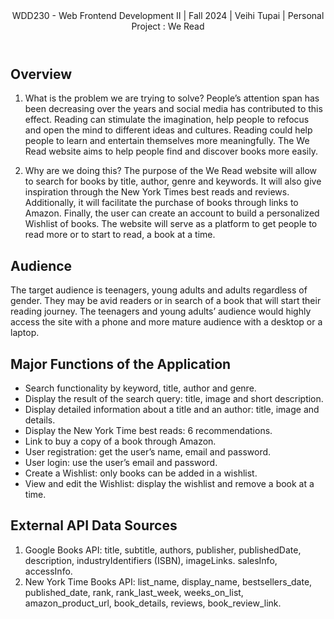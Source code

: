 <header>
  WDD230 - Web Frontend Development II | 
  Fall 2024 | 
  Veihi Tupai | 
  Personal Project : We Read
</header>

## Overview
1) What is the problem we are trying to solve?
People’s attention span has been decreasing over the years and social media has contributed to this effect. Reading can stimulate the imagination, help people to refocus and open the mind to different ideas and cultures. Reading could help people to learn and entertain themselves more meaningfully. The We Read website aims to help people find and discover books more easily.

2) Why are we doing this?
The purpose of the We Read website will allow to search for books by title, author, genre and keywords. It will also give inspiration through the New York Times best reads and reviews. Additionally, it will facilitate the purchase of books through links to Amazon. Finally, the user can create an account to build a personalized Wishlist of books. The website will serve as a platform to get people to read more or to start to read, a book at a time. 

## Audience
The target audience is teenagers, young adults and adults regardless of gender. They may be avid readers or in search of a book that will start their reading journey. The teenagers and young adults’ audience would highly access the site with a phone and more mature audience with a desktop or a laptop.

## Major Functions of the Application 
-	Search functionality by keyword, title, author and genre.
-	Display the result of the search query: title, image and short description.
-	Display detailed information about a title and an author: title, image and details.
-	Display the New York Time best reads: 6 recommendations.
-	Link to buy a copy of a book through Amazon.
-	User registration: get the user’s name, email and password.
-	User login: use the user’s email and password.
-	Create a Wishlist: only books can be added in a wishlist.
-	View and edit the Wishlist: display the wishlist and remove a book at a time.

## External API Data Sources
1) Google Books API: title, subtitle, authors, publisher, publishedDate, description, industryIdentifiers (ISBN), imageLinks. salesInfo, accessInfo.
2) New York Time Books API: list_name, display_name, bestsellers_date, published_date, rank, rank_last_week, weeks_on_list, amazon_product_url, book_details, reviews, book_review_link.

<footer>
</footer>
